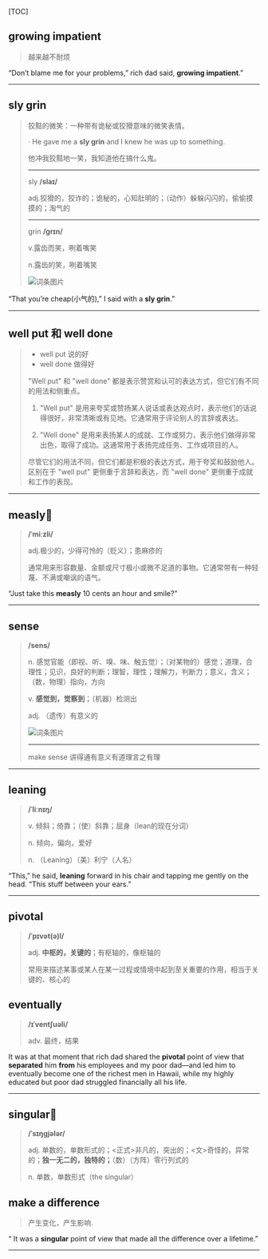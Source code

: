[TOC]

## growing impatient

> 越来越不耐烦

“Don’t blame me for your problems,” rich dad said, **growing impatient**.”

---

## sly grin

> 狡黠的微笑：一种带有诡秘或狡猾意味的微笑表情。
>
> · He gave me a **sly grin** and I knew he was up to something.
>
> 他冲我狡黠地一笑，我知道他在搞什么鬼。
>
> ---
>
> sly **/slaɪ/**
>
> adj.狡猾的，狡诈的；诡秘的，心知肚明的；（动作）躲躲闪闪的，偷偷摸摸的；淘气的
> 
>---
> 
>grin **/ɡrɪn/**
> 
>v.露齿而笑，咧着嘴笑
> 
> n.露齿的笑，咧着嘴笑
>
> ![词条图片](https://ydlunacommon-cdn.nosdn.127.net/9a69b93d2a56cca866bc3aa22ddda6ac.jpg?)

“That you’re cheap(小气的),” I said with a **sly grin**.”

---

## well put 和 well done

> - well put 说的好
> - well done 做得好
>
> "Well put" 和 "well done" 都是表示赞赏和认可的表达方式，但它们有不同的用法和侧重点。
>
> 1. "Well put" 是用来夸奖或赞扬某人说话或表达观点时，表示他们的话说得很好，非常清晰或有见地。它通常用于评论别人的言辞或表达。
>
> 2. "Well done" 是用来表扬某人的成就、工作或努力，表示他们做得非常出色，取得了成功。这通常用于表扬完成任务、工作或项目的人。
>
> 尽管它们的用法不同，但它们都是积极的表达方式，用于夸奖和鼓励他人。区别在于 "well put" 更侧重于言辞和表达，而 "well done" 更侧重于成就和工作的表现。

---

## measly🚩

> **/ˈmiːzli/**
>
> adj.极少的，少得可怜的（贬义）；患麻疹的
>
> 通常用来形容数量、金额或尺寸极小或微不足道的事物。它通常带有一种轻蔑、不满或嘲讽的语气。

“Just take this **measly** 10 cents an hour and smile?”

---

## sense

> **/sens/**
>
> n.
> 感觉官能（即视、听、嗅、味、触五觉）；（对某物的）感觉；道理，合理性；见识，良好的判断；理智，理性；理解力，判断力；意义，含义；（数，物理）指向，方向
>
> v.
> **感觉到，觉察到**；（机器）检测出
>
> adj.
> （遗传）有意义的
>
> ![词条图片](https://ydlunacommon-cdn.nosdn.127.net/c9ac74716288e375a908c2c25bd1ae16.jpg?)
>
> ---
>
> make sense 讲得通有意义有道理言之有理

---

## leaning

> **/ˈliːnɪŋ/**
>
> v.
> 倾斜；倚靠；（使）斜靠；屈身（lean的现在分词）
>
> n.
> 倾向，偏向，爱好
>
> n.
> （Leaning）（美）利宁（人名）

“This,” he said, **leaning** forward in his chair and tapping me gently on the head. “This stuff between your ears.”

---

## pivotal

> **/ˈpɪvət(ə)l/**
>
> adj.
> **中枢的，关键的**；有枢轴的，像枢轴的
>
> 常用来描述某事或某人在某一过程或情境中起到至关重要的作用，相当于关键的、核心的

## eventually

> **/ɪˈventʃuəli/**
>
> adv. 最终，结果

It was at that moment that rich dad shared the **pivotal** point of view that **separated** him **from** his employees and my poor dad—and led him to eventually become one of the richest men in Hawaii, while my highly educated but poor dad struggled financially all his life.

---

## singular🚩

> **/ˈsɪŋɡjələr/**
>
> adj.
> 单数的，单数形式的；<正式>非凡的，突出的；<文>奇怪的，异常的；**独一无二的，独特的；**（数）（方阵）零行列式的
>
> n.
> 单数，单数形式（the singular）

## make a difference

> 产生变化，产生影响.

“ It was a **singular** point of view that made all the difference over a lifetime.”

---



